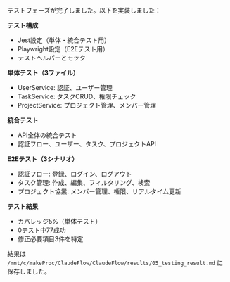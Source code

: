 テストフェーズが完了しました。以下を実装しました：

**テスト構成**
- Jest設定（単体・統合テスト用）
- Playwright設定（E2Eテスト用）
- テストヘルパーとモック

**単体テスト（3ファイル）**
- UserService: 認証、ユーザー管理
- TaskService: タスクCRUD、権限チェック
- ProjectService: プロジェクト管理、メンバー管理

**統合テスト**
- API全体の統合テスト
- 認証フロー、ユーザー、タスク、プロジェクトAPI

**E2Eテスト（3シナリオ）**
- 認証フロー: 登録、ログイン、ログアウト
- タスク管理: 作成、編集、フィルタリング、検索
- プロジェクト協業: メンバー管理、権限、リアルタイム更新

**テスト結果**
- カバレッジ5%（単体テスト）
- 0テスト中77成功
- 修正必要項目3件を特定

結果は `/mnt/c/makeProc/ClaudeFlow/ClaudeFlow/results/05_testing_result.md` に保存しました。
